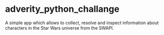 # adverity_python_challange
A simple app which allows to collect, resolve and inspect information about characters in the Star Wars universe from the SWAPI.
